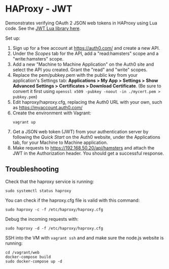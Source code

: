 # HAProxy - JWT

Demonstrates verifying OAuth 2 JSON web tokens in HAProxy using Lua code. See the [JWT Lua library here](https://github.com/haproxytech/haproxy-lua-jwt).

Set up:

1. Sign up for a free account at https://auth0.com/ and create a new API.
1. Under the *Scopes* tab for the API, add a "read:hamsters" scope and a "write:hamsters" scope.
1. Add a new "Machine to Machine Application" on the Auth0 site and select the API you created. Grant the "read" and "write" scopes.
1. Replace the pem/pubkey.pem with the public key from your application's Settings tab: **Applications > My App > Settings > Show Advanced Settings > Certificates > Download Certificate**. (Be sure to convert it first using `openssl x509 -pubkey -noout -in ./mycert.pem > pubkey.pem`)
1. Edit haproxy/haproxy.cfg, replacing the Auth0 URL with your own, such as https://myaccount.auth0.com/
1. Create the environment with Vagrant:
    ```
    vagrant up
    ```
1. Get a JSON web token (JWT) from your authentication server by following the *Quick Start* on the Auth0 website, under the Applications tab, for your Machine to Machine application.
1. Make requests to https://192.168.50.20/api/hamsters and attach the JWT in the Authorization header. You should get a successful response.

## Troubleshooting

Check that the haproxy service is running:

```
sudo systemctl status haproxy
```

You can check if the haproxy.cfg file is valid with this command:

```
sudo haproxy -c -f /etc/haproxy/haproxy.cfg
```

Debug the incoming requests with:

```
sudo haproxy -d -f /etc/haproxy/haproxy.cfg
```

SSH into the VM with `vagrant ssh` and and make sure the node.js website is running:

```
cd /vagrant/web
docker-compose build
sudo docker-compose up -d
```